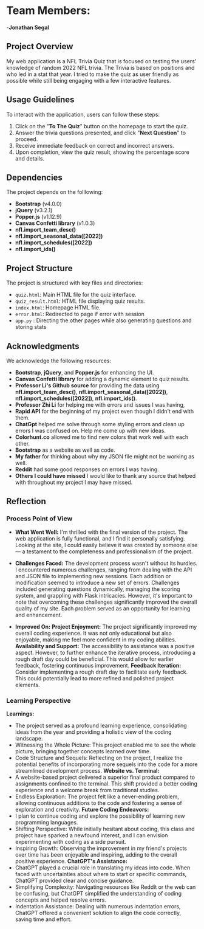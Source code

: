 # Team Members:
-**Jonathan Segal**

## Project Overview
My web application is a NFL Trivia Quiz that is focused on testing the users' knowledge of random 2022 NFL trivia. The Trivia is based on positions and who led in a stat that year. I tried to make the quiz as user friendly as possible while still being engaging with a few interactive features. 

## Usage Guidelines
To interact with the application, users can follow these steps:
1. Click on the "**To The Quiz**" button on the homepage to start the quiz.
2. Answer the trivia questions presented, and click "**Next Question**" to proceed.
3. Receive immediate feedback on correct and incorrect answers.
4. Upon completion, view the quiz result, showing the percentage score and details.

## Dependencies
The project depends on the folllowing: 
- **Bootstrap** (v4.0.0)
- **jQuery** (v3.2.1)
- **Popper.js** (v1.12.9)
- **Canvas Confetti library** (v1.0.3)
- **nfl.import_team_desc()**
- **nfl.import_seasonal_data([2022])**
- **nfl.import_schedules([2022])**
- **nfl.import_ids()**

## Project Structure
The project is structured with key files and directories:
- `quiz.html`: Main HTML file for the quiz interface.
- `quiz_result.html`: HTML file displaying quiz results.
- `index.html`: Homepage HTML file.
- `error.html`: Redirected to page if error with session 
- `app.py` : Directing the other pages while also generating questions and storing stats

## Acknowledgments
We acknowledge the following resources:
- **Bootstrap**, **jQuery**, and **Popper.js** for enhancing the UI.
- **Canvas Confetti library** for adding a dynamic element to quiz results.
- **Professor Li's Github source** for providing the data using **nfl.import_team_desc()**, **nfl.import_seasonal_data([2022])**, **nfl.import_schedules([2022])**, **nfl.import_ids()**.
- **Professor Zhi Li** for helping me with errors and issues I was having,
- **Rapid API** for the beginning of my project even though I didn't end with them.
- **ChatGpt** helped me solve through some styling errors and clean up errors I was confused on. Help me come up with new ideas. 
- **Colorhunt.co** allowed me to find new colors that work well with each other. 
- **Bootstrap** as a website as well as code. 
- **My father** for thinking about why my JSON file might not be working as well.
- **Reddit** had some good responses on errors I was having.
- **Others I could have missed** I would like to thank any source that helped with throughout my project I may have missed. 

## Reflection

### Process Point of View
- **What Went Well:** I'm thrilled with the final version of the project. The web application is fully functional, and I find it personally satisfying. Looking at the site, I could easily believe it was created by someone else — a testament to the completeness and professionalism of the project.

- **Challenges Faced:** The development process wasn't without its hurdles. I encountered numerous challenges, ranging from dealing with the API and JSON file to implementing new sessions. Each addition or modification seemed to introduce a new set of errors. Challenges included generating questions dynamically, managing the scoring system, and grappling with Flask intricacies. However, it's important to note that overcoming these challenges significantly improved the overall quality of my site. Each problem served as an opportunity for learning and enhancement.

- **Improved On:**
    **Project Enjoyment:** The project significantly improved my overall coding experience. It was not only educational but also enjoyable, making me feel more confident in my coding abilities.
    **Availability and Support:** The accessibility to assistance was a positive aspect. However, to further enhance the iterative process, introducing a rough draft day could be beneficial. This would allow for earlier feedback, fostering continuous improvement.
    **Feedback Iteration:** Consider implementing a rough draft day to facilitate early feedback. This could potentially lead to more refined and polished project elements.

### Learning Perspective
**Learnings:**
  - The project served as a profound learning experience, consolidating ideas from the year and providing a holistic view of the coding landscape.
  - Witnessing the Whole Picture: This project enabled me to see the whole picture, bringing together concepts learned over time.
  - Code Structure and Sequels: Reflecting on the project, I realize the potential benefits of incorporating more sequels into the code for a more streamlined development process.
  **Website vs. Terminal:**
  - A website-based project delivered a superior final product compared to assignments confined to the terminal. This shift provided a better coding experience and a welcome break from traditional studies.
  - Endless Exploration: The project felt like a never-ending problem, allowing continuous additions to the code and fostering a sense of exploration and creativity.
  **Future Coding Endeavors:**
  - I plan to continue coding and explore the possibility of learning new programming languages.
  - Shifting Perspective: While initially hesitant about coding, this class and project have sparked a newfound interest, and I can envision experimenting with coding as a side pursuit.
  - Inspiring Growth: Observing the improvement in my friend's projects over time has been enjoyable and inspiring, adding to the overall positive experience.
**ChatGPT's Assistance:**
  - ChatGPT played a crucial role in translating my ideas into code. When faced with uncertainties about where to start or specific commands, ChatGPT provided clear and concise guidance.
  - Simplifying Complexity: Navigating resources like Reddit or the web can be confusing, but ChatGPT simplified the understanding of coding concepts and helped resolve errors.
  - Indentation Assistance: Dealing with numerous indentation errors, ChatGPT offered a convenient solution to align the code correctly, saving time and effort.